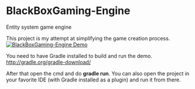 # BlackBoxGaming-Engine
Entity system game engine

This project is my attempt at simplifying the game creation process.
[![BlackBoxGaming-Engine Demo](http://i.imgur.com/HC1TlpL.png)](https://www.youtube.com/watch?v=PUpRtXzB8hk)

You need to have Gradle installed to build and run the demo.
http://gradle.org/gradle-download/

After that open the cmd and do <b>gradle run</b>. You can also open the project in your favorite IDE (with Gradle installed as a plugin) and run it from there.